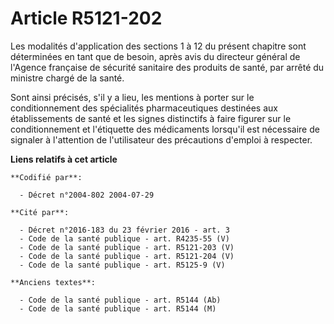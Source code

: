 # Article R5121-202

Les modalités d'application des sections 1 à 12 du présent chapitre sont déterminées en tant que de besoin, après avis du
directeur général de l'Agence française de sécurité sanitaire des produits de santé, par arrêté du ministre chargé de la
santé.

Sont ainsi précisés, s'il y a lieu, les mentions à porter sur le conditionnement des spécialités pharmaceutiques destinées
aux établissements de santé et les signes distinctifs à faire figurer sur le conditionnement et l'étiquette des médicaments
lorsqu'il est nécessaire de signaler à l'attention de l'utilisateur des précautions d'emploi à respecter.

**Liens relatifs à cet article**

	**Codifié par**:

	  - Décret n°2004-802 2004-07-29

	**Cité par**:

	  - Décret n°2016-183 du 23 février 2016 - art. 3
	  - Code de la santé publique - art. R4235-55 (V)
	  - Code de la santé publique - art. R5121-203 (V)
	  - Code de la santé publique - art. R5121-204 (V)
	  - Code de la santé publique - art. R5125-9 (V)

	**Anciens textes**:

	  - Code de la santé publique - art. R5144 (Ab)
	  - Code de la santé publique - art. R5144 (M)
